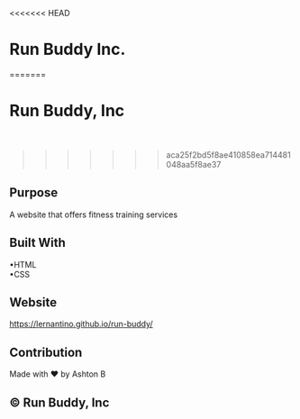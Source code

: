 <<<<<<< HEAD
# Run Buddy Inc.
=======
# Run Buddy, Inc <br/> <br/>
>>>>>>> aca25f2bd5f8ae410858ea714481048aa5f8ae37

## Purpose <br/>
A website that offers fitness training services <br/>

## Built With <br/>
•HTML <br/>
•CSS <br/>

## Website <br/>
https://lernantino.github.io/run-buddy/ <br/>

## Contribution <br/>
Made with ❤️ by Ashton B <br/>

## ©️ Run Buddy, Inc
